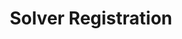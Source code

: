 ---
layout: redirect
target: https://docs.google.com/forms/d/e/1FAIpQLSdCLEMqDCFRswq1IktXjlHD-jSZDTWR5RmoAksWaxxMCKkSJQ/viewform

title: Solver Registration
---